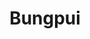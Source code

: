 ---
title: Bungpui
layout: collection
permalink: /projects/bungpui/
collection: bungpui
entries_layout: grid
classes: wide
---